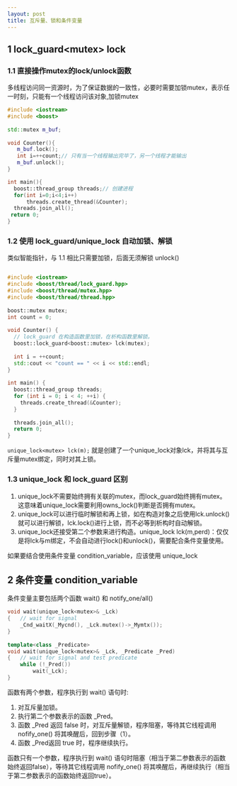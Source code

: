```yaml
---
layout: post
title: 互斥量、锁和条件变量
---
```


## 1 lock_guard\<mutex\> lock

### 1.1 直接操作mutex的lock/unlock函数

多线程访问同一资源时，为了保证数据的一致性，必要时需要加锁mutex，表示任一时刻，只能有一个线程访问该对象,加锁mutex

```c++
#include <iostream>
#include <boost>
 
std::mutex m_buf;
 
void Counter(){
   m_buf.lock();
   int i=++count;// 只有当一个线程输出完毕了，另一个线程才能输出
   m_buf.unlock();
}

int main(){
  boost::thread_group threads;// 创建进程
  for(int i=0;i<4;i++)
      threads.create_thread(&Counter);
  threads.join_all();
 return 0;
}
```

### 1.2 使用 lock_guard/unique_lock 自动加锁、解锁

类似智能指针，与 1.1 相比只需要加锁，后面无须解锁 unlock()

```c++

#include <iostream>
#include <boost/thread/lock_guard.hpp>
#include <boost/thread/mutex.hpp>
#include <boost/thread/thread.hpp>
 
boost::mutex mutex;
int count = 0;
 
void Counter() {
  // lock_guard 在构造函数里加锁，在析构函数里解锁。
  boost::lock_guard<boost::mutex> lck(mutex);
 
  int i = ++count;
  std::cout << "count == " << i << std::endl;
}
 
int main() {
  boost::thread_group threads;
  for (int i = 0; i < 4; ++i) {
    threads.create_thread(&Counter);
  }
 
  threads.join_all();
  return 0;
}
```

`unique_lock<mutex> lck(m);` 就是创建了一个unique_lock对象lck，并将其与互斥量mutex绑定，同时对其上锁。

### 1.3 unique_lock 和 lock_guard 区别

1. unique_lock不需要始终拥有关联的mutex，而lock_guard始终拥有mutex。这意味着unique_lock需要利用owns_lock()判断是否拥有mutex。
2. unique_lock可以进行临时解锁和再上锁，如在构造对象之后使用lck.unlock()就可以进行解锁，lck.lock()进行上锁，而不必等到析构时自动解锁。
3. unique_lock还接受第二个参数来进行构造。unique_lock<mutex> lck(m,perd)：仅仅是将lck与m绑定，不会自动进行lock()和unlock()，需要配合条件变量使用。

如果要结合使用条件变量 condition_variable，应该使用 unique_lock

## 2 条件变量 condition_variable

条件变量主要包括两个函数 wait() 和 notify_one/all()

```c++
void wait(unique_lock<mutex>& _Lck)
{	// wait for signal
    _Cnd_waitX(_Mycnd(), _Lck.mutex()->_Mymtx());
}
 
template<class _Predicate>
void wait(unique_lock<mutex>& _Lck, _Predicate _Pred)
{	// wait for signal and test predicate
    while (!_Pred())
        wait(_Lck);
}
```

函数有两个参数，程序执行到 wait() 语句时:

1. 对互斥量加锁。
2. 执行第二个参数表示的函数 _Pred。
3. 函数 _Pred 返回 false 时，对互斥量解锁，程序阻塞，等待其它线程调用 nofify_one() 将其唤醒后，回到步骤（1）。
4. 函数 _Pred返回 true 时，程序继续执行。

函数只有一个参数，程序执行到 wait() 语句时阻塞（相当于第二参数表示的函数始终返回false），等待其它线程调用 nofify_one() 将其唤醒后，再继续执行（相当于第二参数表示的函数始终返回true）。
